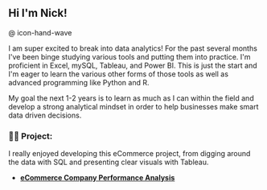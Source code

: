 <h2> Hi I'm Nick! </h2> @ icon-hand-wave

I am super excited to break into data analytics! For the past several months I've been binge studying various tools and putting them into practice. I'm proficient in Excel, mySQL, Tableau, and Power BI. This is just the start and I'm eager to learn the various other forms of those tools as well as advanced programming like Python and R.

My goal the next 1-2 years is to learn as much as I can within the field and develop a strong analytical mindset in order to help businesses make smart data driven decisions.

<h3>👨‍💻 Project:</h3>
I really enjoyed developing this eCommerce project, from digging around the data with SQL and presenting clear visuals with Tableau.

- <b>[eCommerce Company Performance Analysis](https://github.com/nickrspence/eCommerce-company-performance-analysis)</b> 
